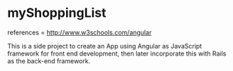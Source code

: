# myShoppingList
references = http://www.w3schools.com/angular

This is a side project to create an App using Angular as JavaScript framework for front end development, then later incorporate this with Rails as the back-end framework.
